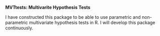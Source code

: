 **MVTtests: Multivarite Hypothesis Tests**

I have constructed this package to be able to use parametric and non-parametric multivariate hypothesis tests in R. 
I will develop this package continuously.


